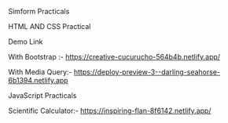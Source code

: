 Simform Practicals

HTML AND CSS Practical

Demo Link

With Bootstrap :- https://creative-cucurucho-564b4b.netlify.app/

With Media Query:- https://deploy-preview-3--darling-seahorse-6b1394.netlify.app

JavaScript Practicals

Scientific Calculator:- https://inspiring-flan-8f6142.netlify.app/
